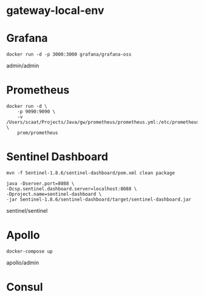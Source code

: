 # gateway-local-env

# Grafana

```shell
docker run -d -p 3000:3000 grafana/grafana-oss
```

admin/admin

# Prometheus

```shell
docker run -d \
    -p 9090:9090 \
    -v /Users/scaat/Projects/Java/gw/prometheus/prometheus.yml:/etc/prometheus/prometheus.yml \
    prom/prometheus
```

# Sentinel Dashboard

```shell
mvn -f Sentinel-1.8.6/sentinel-dashboard/pom.xml clean package
```

```shell
java -Dserver.port=8088 \
-Dcsp.sentinel.dashboard.server=localhost:8088 \
-Dproject.name=sentinel-dashboard \
-jar Sentinel-1.8.6/sentinel-dashboard/target/sentinel-dashboard.jar
```

sentinel/sentinel

# Apollo

```shell
docker-compose up
```

apollo/admin

# Consul

```shell

```
